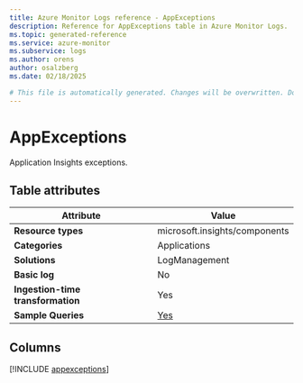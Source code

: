 ```yaml
---
title: Azure Monitor Logs reference - AppExceptions
description: Reference for AppExceptions table in Azure Monitor Logs.
ms.topic: generated-reference
ms.service: azure-monitor
ms.subservice: logs
ms.author: orens
author: osalzberg
ms.date: 02/18/2025

# This file is automatically generated. Changes will be overwritten. Do not change this file directly.
---
```


# AppExceptions

Application Insights exceptions.


## Table attributes

|Attribute|Value|
|---|---|
|**Resource types**|microsoft.insights/components|
|**Categories**|Applications|
|**Solutions**| LogManagement|
|**Basic log**|No|
|**Ingestion-time transformation**|Yes|
|**Sample Queries**|[Yes](/azure/azure-monitor/reference/queries/appexceptions)|



## Columns
  
[!INCLUDE [appexceptions](~/reusable-content/ce-skilling/azure/includes/azure-monitor/reference/tables/appexceptions-include.md)]
